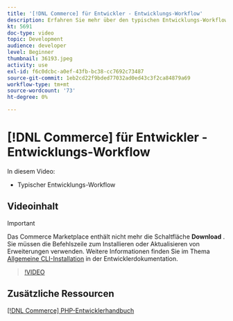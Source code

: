 ```yaml
---
title: '[!DNL Commerce] für Entwickler - Entwicklungs-Workflow'
description: Erfahren Sie mehr über den typischen Entwicklungs-Workflow für Commerce.
kt: 5691
doc-type: video
topic: Development
audience: developer
level: Beginner
thumbnail: 36193.jpeg
activity: use
exl-id: f6c0dcbc-a0ef-43fb-bc38-cc7692c73487
source-git-commit: 1eb2cd22f9bded77032ad0ed43c3f2ca84879a69
workflow-type: tm+mt
source-wordcount: '73'
ht-degree: 0%

---
```


# [!DNL Commerce] für Entwickler - Entwicklungs-Workflow

In diesem Video:

- Typischer Entwicklungs-Workflow

## Videoinhalt

>[!IMPORTANT]
>
>Das Commerce Marketplace enthält nicht mehr die Schaltfläche **Download** . Sie müssen die Befehlszeile zum Installieren oder Aktualisieren von Erweiterungen verwenden. Weitere Informationen finden Sie im Thema [Allgemeine CLI-Installation](https://devdocs.magento.com/extensions/install/) in der Entwicklerdokumentation.

>[!VIDEO](https://video.tv.adobe.com/v/36193?quality=12&learn=on)

## Zusätzliche Ressourcen

[[!DNL Commerce] PHP-Entwicklerhandbuch](https://devdocs.magento.com/guides/v2.4/extension-dev-guide/bk-extension-dev-guide.html)
